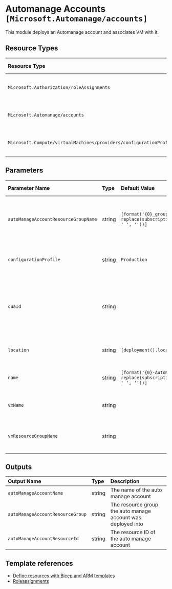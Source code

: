 # Automanage Accounts `[Microsoft.Automanage/accounts]`

This module deploys an Automanage account and associates VM with it.

## Resource Types

| Resource Type | API Version |
| :-- | :-- |
| `Microsoft.Authorization/roleAssignments` | 2021-04-01-preview |
| `Microsoft.Automanage/accounts` | 2020-06-30-preview |
| `Microsoft.Compute/virtualMachines/providers/configurationProfileAssignments` | 2020-06-30-preview |

## Parameters

| Parameter Name | Type | Default Value | Possible Values | Description |
| :-- | :-- | :-- | :-- | :-- |
| `autoManageAccountResourceGroupName` | string | `[format('{0}_group', replace(subscription().displayName, ' ', ''))]` |  | Optional. The resource group name where automanage will be created |
| `configurationProfile` | string | `Production` | `[Production, Dev/Test]` | Optional. The configuration profile of automanage |
| `cuaId` | string |  |  | Optional. Customer Usage Attribution ID (GUID). This GUID must be previously registered. |
| `location` | string | `[deployment().location]` |  | Optional. The location of automanage |
| `name` | string | `[format('{0}-AutoManage', replace(subscription().displayName, ' ', ''))]` |  | Optional. The name of automanage account |
| `vmName` | string |  |  | Required. The name of the VM to be associated |
| `vmResourceGroupName` | string |  |  | Required. The name of the VM resource group |

## Outputs

| Output Name | Type | Description |
| :-- | :-- | :-- |
| `autoManageAccountName` | string | The name of the auto manage account |
| `autoManageAccountResourceGroup` | string | The resource group the auto manage account was deployed into |
| `autoManageAccountResourceId` | string | The resource ID of the auto manage account |

## Template references

- [Define resources with Bicep and ARM templates](https://docs.microsoft.com/en-us/azure/templates)
- [Roleassignments](https://docs.microsoft.com/en-us/azure/templates/Microsoft.Authorization/2021-04-01-preview/roleAssignments)
